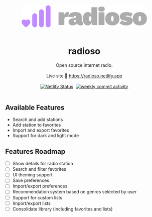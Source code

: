 <p align="center">
  <br>
  <img width="400" src="./public/logo.png" alt="radioso logo">
  <br>
  <br>
</p>

<h1 align='center'>radioso</h1>

<p align='center'>
Open source internet radio.
<br>
<br>
Live site 📡 <a href="https://radioso.netlify.app">https://radioso.netlify.app</a>
<br>
<br>
<a href="https://app.netlify.com/sites/radioso/deploys"><img src="https://api.netlify.com/api/v1/badges/f665675c-491f-43d3-8d53-f11489320340/deploy-status" alt="Netlify Status"></a>&nbsp
<a href="https://github.com/Rich1997/radioso/commits/master/"><img src="https://img.shields.io/github/commit-activity/w/Rich1997/radioso
" alt="weekly commit activity"></a>
<br><br>
</p>

## Available Features

-   Search and add stations
-   Add station to favorites
-   Import and export favorites
-   Support for dark and light mode

## Features Roadmap

-   [ ] Show details for radio station
-   [ ] Search and filter favorites
-   [ ] UI theming support
-   [ ] Save preferences
-   [ ] Import/export preferences
-   [ ] Recommendation system based on genres selected by user
-   [ ] Support for custom lists
-   [ ] Import/export lists
-   [ ] Consolidate library (including favorites and lists)
